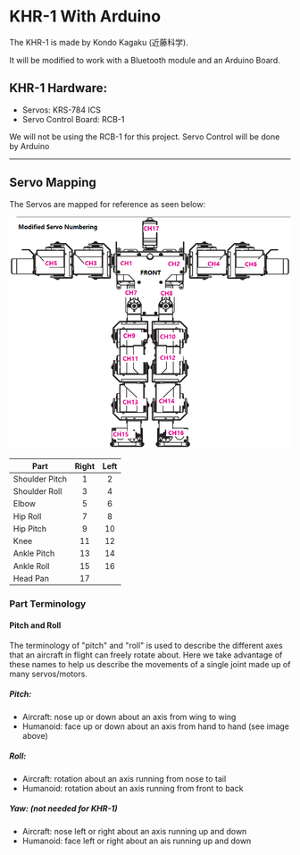 # KHR-1 With Arduino
The KHR-1 is made by Kondo Kagaku (近藤科学).

It will be modified to work with a Bluetooth module and an Arduino Board.

## KHR-1 Hardware:
- Servos: KRS-784 ICS
- Servo Control Board: RCB-1

We will not be using the RCB-1 for this project. Servo Control will be done by Arduino

****
## Servo Mapping
The Servos are mapped for reference as seen below:

![alt text](https://github.com/pdx-robotics/Arduino_KHR-1/blob/master/KHR-1_servonumbering_modified.png)

| Part | Right | Left |
|----|:-----:|:----:|
| Shoulder Pitch | 1  | 2  |
| Shoulder Roll  | 3  | 4  |
| Elbow          | 5  | 6  | 
| Hip Roll       | 7  | 8  |
| Hip Pitch      | 9  | 10 |
| Knee           | 11 | 12 |
| Ankle Pitch    | 13 | 14 | 
| Ankle Roll     | 15 | 16 |
| Head Pan       | 17 |

### Part Terminology

#### Pitch and Roll
The terminology of "pitch" and "roll" is used to describe the different axes
that an aircraft in flight can freely rotate about. Here we take advantage of
these names to help us describe the movements of a single joint made up of many servos/motors.


##### Pitch:
- Aircraft: nose up or down about an axis from wing to wing
- Humanoid: face up or down about an axis from hand to hand (see image above)

##### Roll:
- Aircraft: rotation about an axis running from nose to tail
- Humanoid: rotation about an axis running from front to back 

##### Yaw: (not needed for KHR-1)
- Aircraft: nose left or right about an axis running up and down
- Humanoid: face left or right about an ais running up and down

